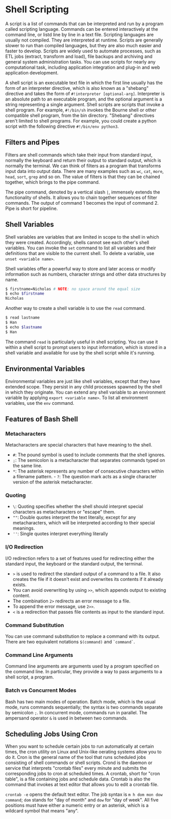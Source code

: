 # Shell Scripting
A script is a list of commands that can be interpreted and run by a program called scripting language. Commands can be entered interactively at the command line, or listd line by line in a text file. Scripting languages are usually not compiled. They are interpreted at runtime. Scripts are generally slower to run than compiled languages, but they are also much easier and faster to develop. Scripts are widely used to automate processes, such as ETL jobs (extract, transform and load), file backups and archiving and general system administration tasks. You can use scripts for nearly any computational task, including application integration and plug-in and web application development.

A shell script is an executable text file in which the first line usually has the form of an interpreter directive, which is also known as a "shebang" directive and takes the form of `#!interpreter [optional-arg]`. Interpreter is an absolute path to an executable program, and the optional argument is a string representing a single argument. Shell scripts are scripts that invoke a shell program. For example, `#!/bin/sh` invokes the Bourne shell or other compatible shell program, from the bin directory. "Shebang" directives aren't limited to shell programs. For example, you could create a python script with the following directive `#!/bin/env python3`.


## Filters and Pipes
Filters are shell commands which take their input from standard input, normally the keyboard and return their output to standard output, which is normally the terminal. We can think of filters as a program that transforms input data into output data. There are many examples such as `wc`, `cat`, `more`, `head`, `sort`, `grep` and so on. The value of filters is that they can be chained together, which brings to the pipe command.

The pipe command, denoted by a vertical slash `|`, immensely extends the functionality of shells. It allows you to chain together sequences of filter commands. The output of command 1 becomes the input of command 2. Pipe is short for pipeline.

## Shell Variables
Shell variables are variables that are limited in scope to the shell in which they were created. Accordingly, shells cannot see each other's shell variables. You can invoke the `set` command to list all variables and their definitions that are visible to the current shell. To delete a variable, use `unset <variable name>`.

Shell variables offer a powerful way to store and later access or modify information such as numbers, character strings and other data structures by name.

```bash
$ firstname=Nicholas # NOTE: no space around the equal size
$ echo $firstname
Nicholas
```

Another way to create a shell variable is to use the `read` command.

``` bash
$ read lastname
$ Han
$ echo $lastname
$ Han
```

The command `read` is particularly useful in shell scripting. You can use it within a shell script to prompt users to input information, which is stored in a shell variable and available for use by the shell script while it's running.

## Environmental Variables
Environmental variables are just like shell variables, except that they have extended scope. They persist in any child processes spawned by the shell in which they originate. You can extend any shell variable to an environment variable by applying `export <variable name>`. To list all environment variables, use the `env` command.

## Features of Bash Shell
### Metacharacters
Metacharacters are special characters that have meaning to the shell. 

- `#`: The pound symbol is used to include comments that the shell ignores. 
- `;`: The semicolon is a metacharacter that separates commands typed on the same line.
- `*`: The asterisk represents any number of consecutive characters within a filename pattern. - `?`: The question mark acts as a single character version of the asterisk metacharacter.

### Quoting
- `\`: Quoting specifies whether the shell should interpret special characters as metacharacters or "escape" them.
- `""`: Double quotes interpret the text literally, except for any metacharacters, which will be interpreted according to their special meanings.
- `''`: Single quotes interpret everything literally

### I/O Redirection
I/O redirection refers to a set of features used for redirecting either the standard input, the keyboard or the standard output, the terminal.

- `>` is used to redirect the standard output of a command to a file. It also creates the file if it doesn't exist and overwrites its contents if it already exists.
- You can avoid overwriting by using `>>`, whicih appends output to existing content.
- The combination `2>` redirects an error message to a file.
- To append the error message, use `2>>`.
- `<` is a redirection that passes file contents as input to the standard input.

### Command Substitution
You can use command substitution to replace a command with its output. There are two equivalent notations `$(command)` and ``` `command` ```.

### Command Line Arguments
Command line arguments are arguments used by a program specified on the command line. In particular, they provide a way to pass arguments to a shell script, a program.

### Batch vs Concurrent Modes
Bash has two main modes of operation. Batch mode, which is the usual mode, runs commands sequentially; the syntax is two commands separate by semicolon `;`. In concurrent mode, commands run in parallel. The ampersand operator `&` is used in between two commands.

## Scheduling Jobs Using Cron
When you want to schedule certain jobs to run automatically at certain times, the cron utility on Linux and Unix-like oerating systems allow you to do it. Cron is the general name of the tool that runs scheduled jobs consisting of shell commands or shell scripts. Crond is the daemon or service that interprets "crontab files" every minute and submits the corresponding jobs to cron at scheduled times. A crontab, short for "cron table", is a file containing jobs and schedule data. Crontab is also the command that invokes at text editor that allows you to edit a crontab file.

`crontab -e` opens the default text editor. The job syntax is `m h dom mon dow command`; `dom` stands for "day of month" and `dow` for "day of week". All five positions must have either a numeric entry or an asterisk, which is a wildcard symbol that means "any".